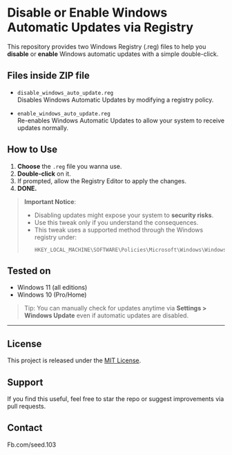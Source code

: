 #  Disable or Enable Windows Automatic Updates via Registry

This repository provides two Windows Registry (.reg) files to help you **disable** or **enable** Windows automatic updates with a simple double-click.

##  Files inside ZIP file

- `disable_windows_auto_update.reg`  
  Disables Windows Automatic Updates by modifying a registry policy.

- `enable_windows_auto_update.reg`  
  Re-enables Windows Automatic Updates to allow your system to receive updates normally.

##  How to Use

1. **Choose** the `.reg` file you wanna use.
2. **Double-click** on it.
3. If prompted, allow the Registry Editor to apply the changes.
4. **DONE.**

>  **Important Notice**:
> - Disabling updates might expose your system to **security risks**.
> - Use this tweak only if you understand the consequences.
> - This tweak uses a supported method through the Windows registry under:
>   ```
>   HKEY_LOCAL_MACHINE\SOFTWARE\Policies\Microsoft\Windows\WindowsUpdate\AU
>   ```

##  Tested on

- Windows 11 (all editions)
- Windows 10 (Pro/Home)

>  Tip: You can manually check for updates anytime via **Settings > Windows Update** even if automatic updates are disabled.

---

##  License

This project is released under the [MIT License](LICENSE).

## Support

If you find this useful, feel free to star the repo or suggest improvements via pull requests.

## Contact

Fb.com/seed.103
